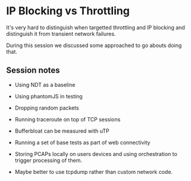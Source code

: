 # IP Blocking vs Throttling

It's very hard to distinguish when targetted throttling and IP blocking and
distinguish it from transient network failures.

During this session we discussed some approached to go abouts doing that.

## Session notes

* Using NDT as a baseline

* Using phantomJS in testing

* Dropping random packets

* Running traceroute on top of TCP sessions

* Bufferbloat can be measured with uTP

* Running a set of base tests as part of web connectivity

* Storing PCAPs locally on users devices and using orchestration to trigger
  processing of them.

* Maybe better to use tcpdump rather than custom network code.
